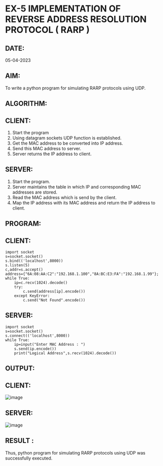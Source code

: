 # EX-5 IMPLEMENTATION OF REVERSE ADDRESS RESOLUTION PROTOCOL ( RARP )

## DATE:
05-04-2023
## AIM:
To write a python program for simulating RARP protocols using UDP.

## ALGORITHM:
## CLIENT: 
1. Start the program
2. Using datagram sockets UDP function is established.
3. Get the MAC address to be converted into IP address.
4. Send this MAC address to server.
5. Server returns the IP address to client.

## SERVER:
1. Start the program.
2. Server maintains the table in which IP and corresponding MAC addresses are stored.
3. Read the MAC address which is send by the client.
4. Map the IP address with its MAC address and return the IP address to client.

## PROGRAM:
## CLIENT:
```
import socket
s=socket.socket()
s.bind(('localhost',8000))
s.listen(5)
c,addr=s.accept()
address={"6A:08:AA:C2":"192.168.1.100","8A:BC:E3:FA":"192.168.1.99"};
while True:
    ip=c.recv(1024).decode()
    try:
        c.send(address[ip].encode())
    except KeyError:
        c.send("Not Found".encode())
```
## SERVER:
```
import socket
s=socket.socket()
s.connect(('localhost',8000))
while True:
    ip=input("Enter MAC Address : ")
    s.send(ip.encode())
    print("Logical Address",s.recv(1024).decode())
```
## OUTPUT:
## CLIENT:
![image](https://github.com/subalakshmivenkat/EX-5/assets/119393477/e36f3952-3804-43f5-8419-27099fd8fa4f)

## SERVER:
![image](https://github.com/subalakshmivenkat/EX-5/assets/119393477/e24682fb-29a3-483d-be89-b93407aa53d1)

## RESULT :
Thus, python program for simulating RARP protocols using UDP was successfully executed.
